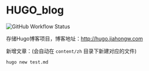 # HUGO_blog
![GitHub Workflow Status](https://img.shields.io/github/actions/workflow/status/redisread/HUGO_BLOG/.github/workflows/hugo-blog-ci.yml?branch=master&HUGO_CI?label=hugo_CI)

存储Hugo博客项目，博客地址：http://hugo.jiahongw.com


新增文章：(会自动在 `content/zh` 目录下新建对应的文件)
```bash 
hugo new test.md
```